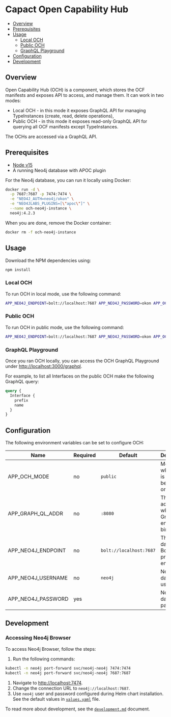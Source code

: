 # Capact Open Capability Hub

- [Overview](#overview)
- [Prerequisites](#prerequisites)
- [Usage](#usage)
  - [Local OCH](#local-och)
  - [Public OCH](#public-och)
  - [GraphQL Playground](#graphql-playground)
- [Configuration](#configuration)
- [Development](#development)

## Overview

Open Capability Hub (OCH) is a component, which stores the OCF manifests and exposes API to access, and manage them. It can work in two modes:

- Local OCH - in this mode it exposes GraphQL API for managing TypeInstances (create, read, delete operations),
- Public OCH - in this mode it exposes read-only GraphQL API for querying all OCF manifests except TypeInstances.

The OCHs are accessed via a GraphQL API.

## Prerequisites

- [Node v15](https://nodejs.org/)
- A running Neo4j database with APOC plugin

For the Neo4j database, you can run it locally using Docker:

```bash
docker run -d \
  -p 7687:7687 -p 7474:7474 \
  -e "NEO4J_AUTH=neo4j/okon" \
  -e "NEO4JLABS_PLUGINS=[\"apoc\"]" \
  --name och-neo4j-instance \
  neo4j:4.2.3
```

When you are done, remove the Docker container:

```bash
docker rm -f och-neo4j-instance
```

## Usage

Download the NPM dependencies using:

```bash
npm install
```

### Local OCH

To run OCH in local mode, use the following command:

```bash
APP_NEO4J_ENDPOINT=bolt://localhost:7687 APP_NEO4J_PASSWORD=okon APP_OCH_MODE=local npm run dev
```

### Public OCH

To run OCH in public mode, use the following command:

```bash
APP_NEO4J_ENDPOINT=bolt://localhost:7687 APP_NEO4J_PASSWORD=okon APP_OCH_MODE=public npm run dev
```

### GraphQL Playground

Once you ran OCH locally, you can access the OCH GraphQL Playground under [http://localhost:3000/graphql](http://localhost:3000/graphql).

For example, to list all Interfaces on the public OCH make the following GraphQL query:

```graphql
query {
  Interface {
    prefix
    name
  }
}
```

## Configuration

The following environment variables can be set to configure OCH:

| Name               | Required | Default                 | Description                                            |
| ------------------ | -------- | ----------------------- | ------------------------------------------------------ |
| APP_OCH_MODE       | no       | `public`                | Mode, in which OCH is run. Must be "public" or "local" |
| APP_GRAPH_QL_ADDR  | no       | `:8080`                 | The address, where GraphQL endpoins binds to           |
| APP_NEO4J_ENDPOINT | no       | `bolt://localhost:7687` | The Neo4j database Bolt protocol endpoint              |
| APP_NEO4J_USERNAME | no       | `neo4j`                 | Neo4j database username                                |
| APP_NEO4J_PASSWORD | yes      |                         | Neo4j database password                                |

## Development

### Accessing Neo4j Browser

To access Neo4j Browser, follow the steps:

1. Run the following commands:

```bash
kubectl -n neo4j port-forward svc/neo4j-neo4j 7474:7474
kubectl -n neo4j port-forward svc/neo4j-neo4j 7687:7687
```

1. Navigate to [http://localhost:7474](http://localhost:7474).
1. Change the connection URL to `neo4j://localhost:7687`.
1. Use `neo4j` user and password configured during Helm chart installation. See the default values in [`values.yaml`](../../deploy/kubernetes/charts/neo4j/values.yaml) file.

To read more about development, see the [`development.md`](../../docs/development.md) document.
